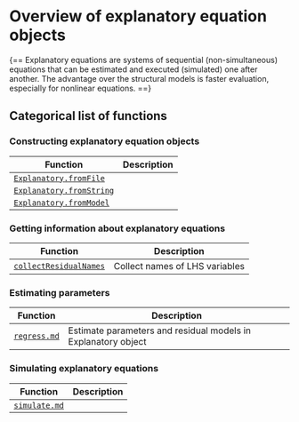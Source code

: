 
# Overview of explanatory equation objects

{==
Explanatory equations are systems of sequential (non-simultaneous)
equations that can be estimated and executed (simulated) one after another.
The advantage over the structural models is faster evaluation, especially
for nonlinear equations.
==}


## Categorical list of functions 


### Constructing explanatory equation objects 

Function | Description 
---|---
[`Explanatory.fromFile`](fromFile.md) |
[`Explanatory.fromString`](fromString.md) |
[`Explanatory.fromModel`](fromModel.md) |


### Getting information about explanatory equations

Function | Description 
---|---
[`collectResidualNames`](collectResidualNames.md) | Collect names of LHS variables


### Estimating parameters

Function | Description 
---|---
[`regress.md`](regress.md) | Estimate parameters and residual models in Explanatory object 


### Simulating explanatory equations

Function | Description 
---|---
[`simulate.md`](simulate.md) | 

